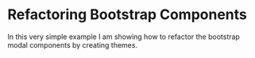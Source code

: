 # Refactoring Bootstrap Components
In this very simple example I am showing how to refactor the bootstrap modal components by creating themes.
